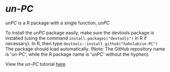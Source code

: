 # *un-PC*

*unPC* is a R package with a single function, *unPC*

To install the *unPC* package easily, make sure the devtools package is installed (using the command ```install.packages("devtools")``` in R if necessary). In R, then type ```devtools::install_github("hahnlab/un-PC")``` The package should load automatically. (Note: The GitHub repository name is 'un-PC', while the R package name is 'unPC' without the hyphen).

View the *un-PC* tutorial <a href="https://hahnlab.github.io/un-PC/unPC_tutorial_102117.html"> here </a>
